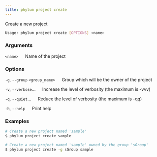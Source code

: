```yaml
---
title: phylum project create
---
```


Create a new project

```sh
Usage: phylum project create [OPTIONS] <name>
```

### Arguments

`<name>`
&emsp; Name of the project

### Options

`-g`, `--group` `<group_name>`
&emsp; Group which will be the owner of the project

`-v`, `--verbose`...
&emsp; Increase the level of verbosity (the maximum is -vvv)

`-q`, `--quiet`...
&emsp; Reduce the level of verbosity (the maximum is -qq)

`-h`, `--help`
&emsp; Print help

### Examples

```sh
# Create a new project named 'sample'
$ phylum project create sample

# Create a new project named 'sample' owned by the group 'sGroup'
$ phylum project create -g sGroup sample
```
